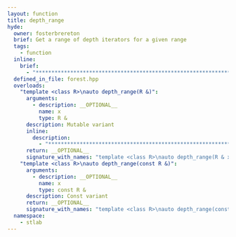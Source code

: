 ```yaml
---
layout: function
title: depth_range
hyde:
  owner: fosterbrereton
  brief: Get a range of depth iterators for a given range
  tags:
    - function
  inline:
    brief:
      - "***********************************************************************************************"
  defined_in_file: forest.hpp
  overloads:
    "template <class R>\nauto depth_range(R &)":
      arguments:
        - description: __OPTIONAL__
          name: x
          type: R &
      description: Mutable variant
      inline:
        description:
          - "***********************************************************************************************"
      return: __OPTIONAL__
      signature_with_names: "template <class R>\nauto depth_range(R & x)"
    "template <class R>\nauto depth_range(const R &)":
      arguments:
        - description: __OPTIONAL__
          name: x
          type: const R &
      description: Const variant
      return: __OPTIONAL__
      signature_with_names: "template <class R>\nauto depth_range(const R & x)"
  namespace:
    - stlab
---
```

